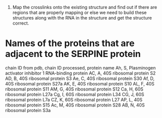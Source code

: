 1) Map the crosslinks onto the existing structure and find out if there 
are regions that are properly mapping or else we need to build these 
structures along with the RNA in the structure and get the structure correct. 

# Names of the proteins that are adjacent to the SERPINE protein

chain ID from pdb, chain ID processed, protein name
Ah, S, Plasminogen activator inhibitor 1 RNA-binding protein
AC, A, 40S ribosomal protein S2
AD, B, 40S ribosomal protein S3
Ae, C, 40S ribosomal protein S30
Af, D, 40S ribosomal protein S27a
AK, E, 40S ribosomal protein S10
AL, F, 40S ribosomal protein S11
AM, G, 40S ribosomal protein S12
Ca, H, 60S ribosomal protein L27a
Cg, I, 60S ribosomal protein L34
CG, J, 60S ribosomal protein L7a
CZ, K, 60S ribosomal protein L27
AP, L, 40S ribosomal protein S15
Ac, M, 40S ribosomal protein S28
AB, N, 40S ribosomal protein S3a

